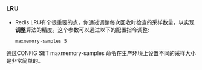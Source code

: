 ### LRU

* Redis LRU有个很重要的点，你通过调整每次回收时检查的采样数量，以实现**调整**算法的精度。这个参数可以通过以下的配置指令调整:

  ```
  maxmemory-samples 5
  ```

通过CONFIG SET maxmemory-samples 命令在生产环境上设置不同的采样大小是非常简单的。